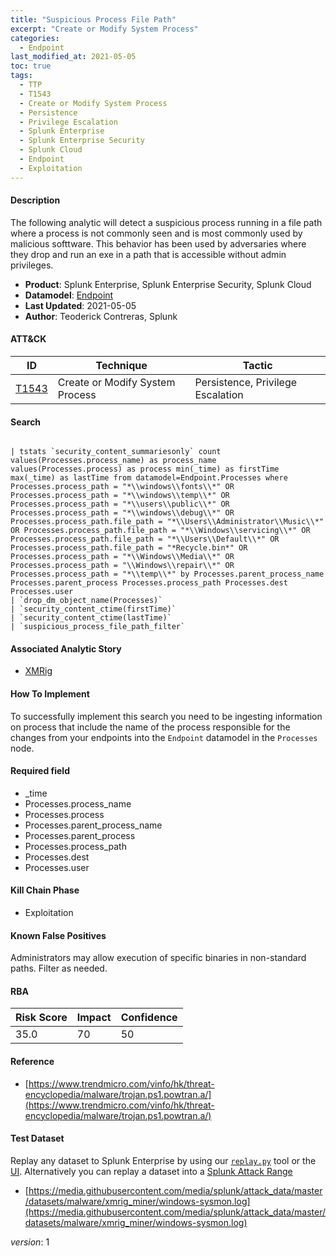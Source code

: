 ```yaml
---
title: "Suspicious Process File Path"
excerpt: "Create or Modify System Process"
categories:
  - Endpoint
last_modified_at: 2021-05-05
toc: true
tags:
  - TTP
  - T1543
  - Create or Modify System Process
  - Persistence
  - Privilege Escalation
  - Splunk Enterprise
  - Splunk Enterprise Security
  - Splunk Cloud
  - Endpoint
  - Exploitation
---
```




#### Description

The following analytic will detect a suspicious process running in a file path where a process is not commonly seen and is most commonly used by malicious softtware. This behavior has been used by adversaries where they drop and run an exe in a path that is accessible without admin privileges.

- **Product**: Splunk Enterprise, Splunk Enterprise Security, Splunk Cloud
- **Datamodel**: [Endpoint](https://docs.splunk.com/Documentation/CIM/latest/User/Endpoint)
- **Last Updated**: 2021-05-05
- **Author**: Teoderick Contreras, Splunk


#### ATT&CK

| ID          | Technique   | Tactic       |
| ----------- | ----------- |--------------|
| [T1543](https://attack.mitre.org/techniques/T1543/) | Create or Modify System Process | Persistence, Privilege Escalation |


#### Search

```

| tstats `security_content_summariesonly` count values(Processes.process_name) as process_name values(Processes.process) as process min(_time) as firstTime max(_time) as lastTime from datamodel=Endpoint.Processes where Processes.process_path = "*\\windows\\fonts\\*" OR Processes.process_path = "*\\windows\\temp\\*" OR Processes.process_path = "*\\users\\public\\*" OR Processes.process_path = "*\\windows\\debug\\*" OR Processes.process_path.file_path = "*\\Users\\Administrator\\Music\\*" OR Processes.process_path.file_path = "*\\Windows\\servicing\\*" OR Processes.process_path.file_path = "*\\Users\\Default\\*" OR Processes.process_path.file_path = "*Recycle.bin*" OR Processes.process_path = "*\\Windows\\Media\\*" OR Processes.process_path = "\\Windows\\repair\\*" OR Processes.process_path = "*\\temp\\*" by Processes.parent_process_name Processes.parent_process Processes.process_path Processes.dest Processes.user 
| `drop_dm_object_name(Processes)` 
| `security_content_ctime(firstTime)` 
| `security_content_ctime(lastTime)` 
| `suspicious_process_file_path_filter`
```

#### Associated Analytic Story
* [XMRig](_stories/xmrig)


#### How To Implement
To successfully implement this search you need to be ingesting information on process that include the name of the process responsible for the changes from your endpoints into the `Endpoint` datamodel in the `Processes` node.

#### Required field
* _time
* Processes.process_name
* Processes.process
* Processes.parent_process_name
* Processes.parent_process
* Processes.process_path
* Processes.dest
* Processes.user


#### Kill Chain Phase
* Exploitation


#### Known False Positives
Administrators may allow execution of specific binaries in non-standard paths. Filter as needed.



#### RBA

| Risk Score  | Impact      | Confidence   |
| ----------- | ----------- |--------------|
| 35.0 | 70 | 50 |



#### Reference

* [https://www.trendmicro.com/vinfo/hk/threat-encyclopedia/malware/trojan.ps1.powtran.a/](https://www.trendmicro.com/vinfo/hk/threat-encyclopedia/malware/trojan.ps1.powtran.a/)



#### Test Dataset
Replay any dataset to Splunk Enterprise by using our [`replay.py`](https://github.com/splunk/attack_data#using-replaypy) tool or the [UI](https://github.com/splunk/attack_data#using-ui).
Alternatively you can replay a dataset into a [Splunk Attack Range](https://github.com/splunk/attack_range#replay-dumps-into-attack-range-splunk-server)

* [https://media.githubusercontent.com/media/splunk/attack_data/master/datasets/malware/xmrig_miner/windows-sysmon.log](https://media.githubusercontent.com/media/splunk/attack_data/master/datasets/malware/xmrig_miner/windows-sysmon.log)


_version_: 1